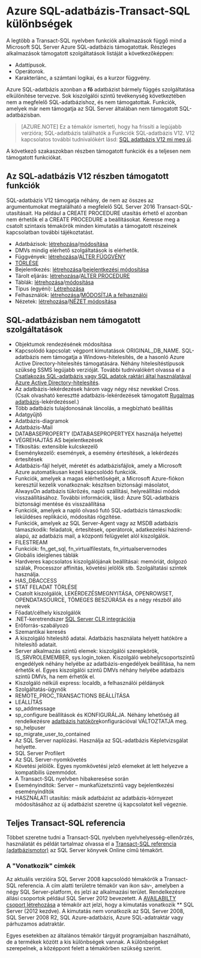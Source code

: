 <properties
   pageTitle="Kétmintás T-SQL Azure SQL adatbázis nem támogatott |} Microsoft Azure"
   description="Kisebb, mint támogatott Azure SQL-adatbázisban Transact-SQL-kimutatásokban"
   services="sql-database"
   documentationCenter=""
   authors="BYHAM"
   manager="jhubbard"
   editor=""
   tags=""/>

<tags
   ms.service="sql-database"
   ms.devlang="na"
   ms.topic="article"
   ms.tgt_pltfrm="na"
   ms.workload="data-management"
   ms.date="08/30/2016"
   ms.author="rick.byham@microsoft.com"/>

# <a name="azure-sql-database-transact-sql-differences"></a>Azure SQL-adatbázis-Transact-SQL különbségek


A legtöbb a Transact-SQL nyelvben funkciók alkalmazások függő mind a Microsoft SQL Server Azure SQL-adatbázis támogatottak. Részleges alkalmazások támogatott szolgáltatások listáját a következőképpen:

- Adattípusok.
- Operátorok.
- Karakterlánc, a számtani logikai, és a kurzor függvény.

Azure SQL-adatbázis azonban a **fő** adatbázist bármely függés szolgáltatása elkülönítése tervezve. Sok kiszolgálói szintű tevékenység következtében nem a megfelelő SQL-adatbázishoz, és nem támogatottak. Funkciók, amelyek már nem támogatja az SQL Server általában nem támogatott SQL-adatbázisban.

> [AZURE.NOTE]
> Ez a témakör ismerteti, hogy ha frissíti a legújabb verzióra; SQL-adatbázis találhatók a Funkciók SQL-adatbázis V12. V12 kapcsolatos további tudnivalókért lásd: [SQL adatbázis V12 mi meg új](sql-database-v12-whats-new.md).

A következő szakaszokban részben támogatott funkciók és a teljesen nem támogatott funkciókat.


## <a name="features-partially-supported-in-sql-database-v12"></a>Az SQL-adatbázis V12 részben támogatott funkciók

SQL-adatbázis V12 támogatja néhány, de nem az összes az argumentumokat megtalálható a megfelelő SQL Server 2016 Transact-SQL-utasításait. Ha például a CREATE PROCEDURE utasítás érhető el azonban nem érhetők el a CREATE PROCEDURE a beállításokat. Keresse meg a csatolt szintaxis témakörök minden kimutatás a támogatott részeinek kapcsolatban további tájékoztatást.

- Adatbázisok: [létrehozása](https://msdn.microsoft.com/library/dn268335.aspx )/[módosítása](https://msdn.microsoft.com/library/ms174269.aspx)
- DMVs mindig elérhető szolgáltatások is elérhetők.
- Függvények: [létrehozása](https://msdn.microsoft.com/library/ms186755.aspx)/[ALTER FÜGGVÉNY](https://msdn.microsoft.com/library/ms186967.aspx)
- [TÖRLÉSE](https://msdn.microsoft.com/library/ms173730.aspx) 
- Bejelentkezés: [létrehozása](https://msdn.microsoft.com/library/ms189751.aspx)/[bejelentkezési módosítása](https://msdn.microsoft.com/library/ms189828.aspx)
- Tárolt eljárás: [létrehozása](https://msdn.microsoft.com/library/ms187926.aspx)/[ALTER PROCEDURE](https://msdn.microsoft.com/library/ms189762.aspx)
- Táblák: [létrehozása](https://msdn.microsoft.com/library/dn305849.aspx)/[módosítása](https://msdn.microsoft.com/library/ms190273.aspx)
- Típus (egyéni): [Létrehozása](https://msdn.microsoft.com/library/ms175007.aspx)
- Felhasználók: [létrehozása](https://msdn.microsoft.com/library/ms173463.aspx)/[MÓDOSÍTJA a felhasználói](https://msdn.microsoft.com/library/ms176060.aspx)
- Nézetek: [létrehozása](https://msdn.microsoft.com/library/ms187956.aspx)/[NÉZET módosítása](https://msdn.microsoft.com/library/ms173846.aspx)

## <a name="features-not-supported-in-sql-database"></a>SQL-adatbázisban nem támogatott szolgáltatások

- Objektumok rendezésének módosítása
- Kapcsolódó kapcsolat: végpont kimutatások ORIGINAL_DB_NAME. SQL-adatbázis nem támogatja a Windows-hitelesítés, de a hasonló Azure Active Directory-hitelesítés támogatására. Néhány hitelesítéstípusok szükség SSMS legújabb verzióját. További tudnivalókért olvassa el a [Csatlakozás SQL-adatbázis vagy SQL adatok raktári által használatával Azure Active Directory-hitelesítés](sql-database-aad-authentication.md).
- Az adatbázis-lekérdezések három vagy négy rész nevekkel Cross. (Csak olvasható keresztté adatbázis-lekérdezések támogatott [Rugalmas adatbázis](sql-database-elastic-query-overview.md)-lekérdezéssel.)
- Több adatbázis tulajdonosának láncolás, a megbízható beállítás
- Adatgyűjtő
- Adatbázis-diagramok
- Adatbázis-Mail
- DATABASEPROPERTY (DATABASEPROPERTYEX használja helyette)
- VÉGREHAJTÁS AS bejelentkezések
- Titkosítás: extensible kulcskezelő
- Eseménykezelő: események, a esemény értesítések, a lekérdezés értesítések
- Adatbázis-fájl helyét, méretét és adatbázisfájlok, amely a Microsoft Azure automatikusan kezeli kapcsolódó funkciók.
- Funkciók, amelyek a magas elérhetőségét, a Microsoft Azure-fiókon keresztül kezelik vonatkoznak: készítsen biztonsági másolatot, AlwaysOn adatbázis tükrözés, napló szállítási, helyreállítási módok visszaállításához. További információk, lásd: Azure SQL-adatbázis biztonsági mentése és visszaállítása
- Funkciók, amelyek a napló olvasó futó SQL-adatbázis támaszkodik: leküldéses replikáció, módosítás rögzítése.
- Funkciók, amelyek az SQL Server-Agent vagy az MSDB adatbázis támaszkodik: feladatok, értesítések, operátorok, adatkezelési házirend-alapú, az adatbázis mail, a központi felügyelet alól kiszolgálók.
- FILESTREAM
- Funkciók: fn_get_sql, fn_virtualfilestats, fn_virtualservernodes
- Globális ideiglenes táblák
- Hardveres kapcsolatos kiszolgálójának beállításai: memóriát, dolgozó szálak, Processzor affinitás, követési jelölők stb. Szolgáltatási szintek használja.
- HAS_DBACCESS
- STAT FELADAT TÖRLÉSE
- Csatolt kiszolgálók, LEKÉRDEZÉSMEGNYITÁSA, OPENROWSET, OPENDATASOURCE, TÖMEGES BESZÚRÁSA és a négy részből álló nevek
- Főadat/célhely kiszolgálók
- .NET-keretrendszer [SQL Server CLR integrációja](http://msdn.microsoft.com/library/ms254963.aspx)
- Erőforrás-szabályozó
- Szemantikai keresés
- A kiszolgáló hitelesítő adatai. Adatbázis használata helyett hatóköre a hitelesítő adatait.
- Server alkalmazás szintű elemek: kiszolgálói szerepkörök, IS_SRVROLEMEMBER, sys.login_token. Kiszolgáló webhelycsoportszintű engedélyek néhány helyébe az adatbázis-engedélyek beállítása, ha nem érhetők el. Egyes kiszolgálói szintű DMVs néhány helyébe adatbázis szintű DMVs, ha nem érhetők el.
- Kiszolgáló nélküli express: localdb, a felhasználói példányok
- Szolgáltatás-ügynök
- REMOTE_PROC_TRANSACTIONS BEÁLLÍTÁSA
- LEÁLLÍTÁS
- sp_addmessage
- sp_configure beállítások és KONFIGURÁLJA. Néhány lehetőség áll rendelkezésre [adatbázis hatóköre](https://msdn.microsoft.com/library/mt629158.aspx)konfigurációval VÁLTOZTATJA meg.
- sp_helpuser
- sp_migrate_user_to_contained
- Az SQL Server naplózási. Használja az SQL-adatbázis Képletvizsgálat helyette.
- SQL Server Profilert
- Az SQL Server-nyomkövetés
- Követési jelölők. Egyes nyomkövetési jelző elemeket át lett helyezve a kompatibilis üzemmódot.
- A Transact-SQL nyelvben hibakeresése során
- Eseményindítók: Server – munkafüzetszintű vagy bejelentkezési eseményindítók
- HASZNÁLATI utasítás: másik adatbázist az adatbázis-környezet módosításához az új adatbázist szeretne új kapcsolatot kell végeznie.


## <a name="full-transact-sql-reference"></a>Teljes Transact-SQL referencia

Többet szeretne tudni a Transact-SQL nyelvben nyelvhelyesség-ellenőrzés, használatát és példát tartalmaz olvassa el a [Transact-SQL referencia (adatbázismotor)](https://msdn.microsoft.com/library/bb510741.aspx) az SQL Server könyvek Online című témakört. 

### <a name="about-the-applies-to-tags"></a>A "Vonatkozik" címkék

Az aktuális verzióira SQL Server 2008 kapcsolódó témakörök a Transact-SQL referencia. A cím alatti területre témakör van ikon sáv-, amelyben a négy SQL Server-platform, és jelzi az alkalmazási terület. Rendelkezésre állási csoportok például SQL Server 2012 bevezetett. A [AVAILABILTY csoport létrehozása](https://msdn.microsoft.com/library/ff878399.aspx) a témakör azt jelzi, hogy a kimutatás vonatkozik ** SQL Server (2012 kezdve). A kimutatás nem vonatkozik az SQL Server 2008, SQL Server 2008 R2, SQL Azure-adatbázis, Azure SQL-adatraktár vagy párhuzamos adatraktár.

Egyes esetekben az általános témakör tárgyát programjaiban használható, de a termékek között a kis különbségek vannak. A különbségeket szerepelnek, a középpont felett a témakörben szükség szerint.

